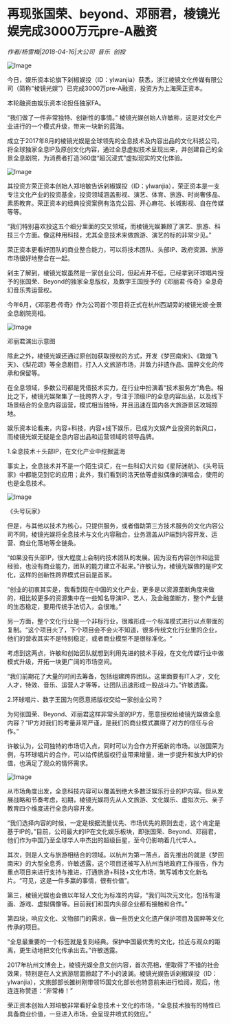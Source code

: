 # 再现张国荣、beyond、邓丽君，棱镜光娱完成3000万元pre-A融资

*作者/杨雪梅|2018-04-16|大公司 
                                                音乐 
                                                创投*

![Image](http://static.ylzbl.com/uploads/ueditor/php/upload/image/20180417/1523936740284062.jpeg)

今日，娱乐资本论旗下剁椒娱投（ID：ylwanjia）获悉，浙江棱镜文化传媒有限公司（简称“棱镜光娱”）已完成3000万pre-A融资，投资方为上海荣正资本。

本轮融资由娱乐资本论担任独家FA。

“我们做了一件非常独特、创新性的事情。” 棱镜光娱创始人许敏称，这是对文化产业进行的一个模式升级，带来一块新的蓝海。

成立于2017年8月的棱镜光娱是全球领先的全息技术及内容出品的文化科技公司，将全球独家全息IP及原创文化内容，通过全息虚拟技术呈现出来，并创建自己的全景全息剧院，为消费者打造360度“超沉浸式”虚拟现实的文化体验。

![Image](http://p3.pstatp.com/large/pgc-image/152392070915496c3a850fe)

其投资方荣正资本创始人郑培敏告诉剁椒娱投（ID：ylwanjia），荣正资本是一支专注文化产业的投资基金，投资领域涵盖影视、演艺、体育、旅游、时尚奢侈品、素质教育。荣正资本的经典投资案例有洛克公园、开心麻花、长城影视、自在传媒等等。

“我们特别喜欢投这五个细分里面的交叉领域，而棱镜光娱兼顾了演艺、旅游、科技三个方面。像这种用科技，尤其全息技术来做旅游、演艺的标的非常少见。”

荣正资本更看好团队的商业整合能力，可以将技术团队、头部IP、政府资源、旅游市场很好地整合在一起。

剁主了解到，棱镜光娱虽然是一家创业公司，但起点并不低，已经拿到环球唱片授予的张国荣、Beyond的独家全息版权，及数字王国授予的《邓丽君·传奇》全息奇幻音乐秀运营权。

今年6月，《邓丽君·传奇》作为公司首个项目将正式在杭州西湖旁的棱镜光娱·全景全息剧院亮相。

![Image](http://p3.pstatp.com/large/pgc-image/152392070913322ee6acacf)

邓丽君演出示意图

除此之外，棱镜光娱还通过原创加获取授权的方式，开发《梦回南宋》、《敦煌飞天》、《梨花颂》等全息剧目，打入人文旅游市场，并致力非遗作品、国粹文化的传承和保留等。

在全息领域，多数公司都是凭借技术实力，在行业中扮演着“技术服务方”角色。相比之下，棱镜光娱聚集了一批跨界人才，专注于顶级IP的全息内容出品，以及线下场景结合的全息内容运营，模式相当独特，并且迅速在国内各大旅游景区攻城掠地。

娱乐资本论看来，内容+科技，内容+线下娱乐，已成为文娱产业投资的新风口，而棱镜光娱无疑是全息内容出品和运营领域的领导品牌。

1.全息技术＋头部IP，在文化产业中挖掘蓝海

事实上，全息技术并不是一个陌生词汇，在一些科幻大片如《星际迷航》、《头号玩家》中都能见到它的应用；此外，我们看到的洛天依等虚拟偶像的演唱会，使用的也是全息技术。

![Image](http://p1.pstatp.com/large/pgc-image/15239207090160521552c52)

《头号玩家》

但是，与其他以技术为核心，只提供服务，或者借助第三方技术服务的文化内容公司不同，棱镜光娱将全息技术与文化内容融合，业务涵盖从IP端到内容开发、运营、商业化落地等全链条。

“如果没有头部IP，很大程度上会制约技术团队的发展。因为没有内容创作和运营经验，也没有商业能力，团队的能力建立不起来。”许敏认为，棱镜光娱做的是IP文化，这样的创新性跨界模式目前是首家。

“创业的初衷其实是，我看到现在中国的文化产业，更多是以资源垄断角度来做的，相比较更多的资源集中在一些知名导演IP、艺人，及金融垄断方，整个产业链的生态稳定，要用传统手法切入，会很难。”

另一方面，整个文化行业是一个非标行业，很难形成一个标准模式进行以点带面的复制。“这个项目火了，下个项目会不会火不知道，很多传统文化行业里的企业，他们的营收其实不是特别稳定，或者商业模型不是很标准化。“

考虑到这两点，许敏和创始团队就想到利用先进的技术手段，在文化传媒行业中做模式升级，开拓一块更广阔的市场空间。

“我们前期花了大量的时间去筹备，包括组建跨界团队。这里面要有IT人才，文化人才，特效、音乐、运营人才等等，让团队迅速形成一股战斗力。”许敏透露。

2.环球唱片、数字王国为何愿意把版权交给一家创业公司？

为何张国荣、Beyond、邓丽君这样非常头部的IP方，愿意授权给棱镜光娱做全息内容？“IP方对我们的考量非常严谨，是我们的商业模式赢得了对方的信任与合作。”

许敏认为，公司独特的市场切入点，同时可以为合作方开拓新的市场。以张国荣为例，与环球唱片的合作，可以给传统版权行业带来增量，进一步提升和放大IP的价值，也满足了观众的情怀需求。

![Image](http://p1.pstatp.com/large/pgc-image/1523920708976738cfee7df)

从市场角度出发，全息科技内容可以覆盖到绝大多数泛娱乐行业的IP内容。但从发展战略和节奏考虑，初期，棱镜光娱将先从人文旅游、文化娱乐、虚拟次元、亲子教育四个维度进行全息内容开发。

“我们选择内容的时候，一定是根据流量优先、市场优先的原则去走，这个肯定是基于IP的。”目前，公司最大的IP在文化娱乐板块，即张国荣、Beyond、邓丽君，他们作为中国乃至全球华人中杰出的超级巨星，至今仍影响着几代华人。

其次，则是人文与旅游相结合的领域。以杭州为第一落点，首先推出的就是《梦回南宋》的大型全息秀，许敏透露，这个项目还被写入杭州当地政府工作报告，作为重点项目来进行支持与推进，打通旅游+科技+文化市场，筑写城市文化新名片。“可见，这是一件多赢的事情，很有价值”。

第三，棱镜光娱也会做以年轻人文化为标准的内容，“我们叫次元文化，包括有漫画、游戏、虚拟偶像等。目前我们和国内头部企业都有接触和合作。”

第四块，响应文化、文物部门的需求，做一些历史文化遗产保护项目及国粹等文化传承的项目。

“全息最重要的一个标签就是复刻经典。保护中国最优秀的文化，拉近与观众的距离，更生动地把文化传承出去。”许敏透露。

2017年杭州文博会上，棱镜光娱全息文创内容，首次亮相，便取得了不错的社会效果，特别是在人文旅游层面掀起了不小的波澜。棱镜光娱告诉剁椒娱投（ID：ylwanjia），文旅部部长雒树刚带领15国文化部长也特意前来进行检阅，观后，他连连称赞道：“非常棒！”

荣正资本创始人郑培敏非常看好全息技术＋文化的市场，“全息技术独有的特性已具备商业价值，一旦进入市场，会呈现井喷式的效应。”

